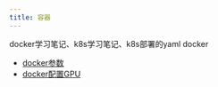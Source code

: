 ```yaml
---
title: 容器
---
```

docker学习笔记、k8s学习笔记、k8s部署的yaml
docker
  - [docker参数](./docker/1.docker参数.md)
  - [docker配置GPU](./docker/2.docker配置GPU.md)